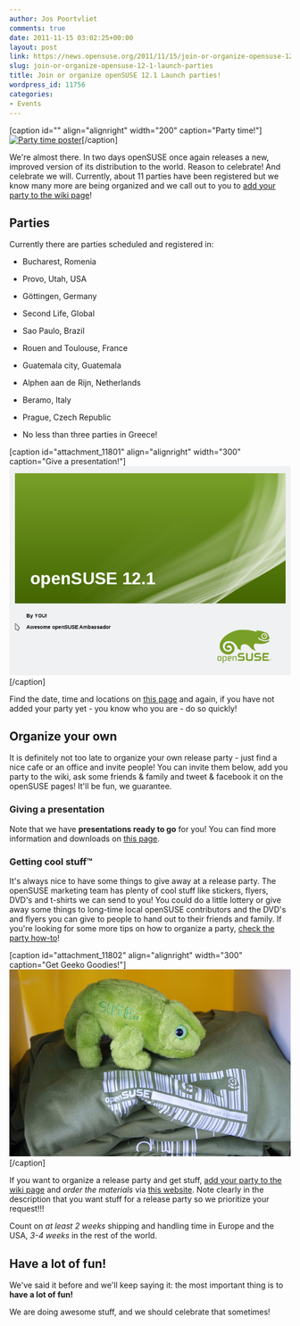 ```yaml
---
author: Jos Poortvliet
comments: true
date: 2011-11-15 03:02:25+00:00
layout: post
link: https://news.opensuse.org/2011/11/15/join-or-organize-opensuse-12-1-launch-parties/
slug: join-or-organize-opensuse-12-1-launch-parties
title: Join or organize openSUSE 12.1 Launch parties!
wordpress_id: 11756
categories:
- Events
---
```


[caption id="" align="alignright" width="200" caption="Party time!"][![Party time poster](http://en.opensuse.org/images/9/93/Opensuse_launch_party_smoke_by_anditosan.jpeg)](http://en.opensuse.org/openSUSE:Artwork_posters#openSUSE_Launch_Party_Poster)[/caption]

We're almost there. In two days openSUSE once again releases a new, improved version of its distribution to the world. Reason to celebrate! And celebrate we will. Currently, about 11 parties have been registered but we know many more are being organized and we call out to you to [add your party to the wiki page](http://en.opensuse.org/openSUSE:Launch_parties)!



## Parties


Currently there are parties scheduled and registered in:



	
  * Bucharest, Romenia

	
  * Provo, Utah, USA

	
  * Göttingen, Germany

	
  * Second Life, Global

	
  * Sao Paulo, Brazil

	
  * Rouen and Toulouse, France

	
  * Guatemala city, Guatemala

	
  * Alphen aan de Rijn, Netherlands

	
  * Beramo, Italy

	
  * Prague, Czech Republic

	
  * No less than three parties in Greece!


<!-- more -->
[caption id="attachment_11801" align="alignright" width="300" caption="Give a presentation!"][![Give a presentation!](/wp-content/uploads/2011/11/presentation.png)](http://en.opensuse.org/openSUSE:Presentations#openSUSE_12.1)[/caption]

Find the date, time and locations on [this page](http://en.opensuse.org/openSUSE:Launch_parties) and again, if you have not added your party yet - you know who you are - do so quickly!



## Organize your own


It is definitely not too late to organize your own release party - just find a nice cafe or an office and invite people! You can invite them below, add you party to the wiki, ask some friends & family and tweet & facebook it on the openSUSE pages! It'll be fun, we guarantee.



### Giving a presentation


Note that we have **presentations ready to go** for you! You can find more information and downloads on [this page](http://en.opensuse.org/openSUSE:Presentations#openSUSE_12.1).



### Getting cool stuff™


It's always nice to have some things to give away at a release  party. The openSUSE marketing team has plenty of cool stuff like stickers,  flyers, DVD's and t-shirts we can send to you! You could do a little  lottery or give away some things to long-time local openSUSE  contributors and the DVD's and flyers you can give to people to hand out  to their friends and family. If you're looking for some more tips on how to organize a party, [check the party how-to](http://en.opensuse.org/openSUSE:Launch_party_HOWTO)!

[caption id="attachment_11802" align="alignright" width="300" caption="Get Geeko Goodies!"][![Geeko goodies](/wp-content/uploads/2011/11/DSC04361.jpg)](http://news.opensuse.org/2011/11/15/join-or-organize-opensuse-12-1-launch-parties/dsc04361/)[/caption]

If you want to organize a release party and get stuff, [add your party to the wiki page](http://en.opensuse.org/openSUSE:Launch_parties) and _order the materials_ via [this website](http://software.opensuse.org/promodvd). Note clearly in the description that you want stuff for a release party so we prioritize your request!!!

Count on _at least 2 weeks_ shipping and handling time in Europe and the USA, _3-4 weeks_ in the rest of the world.



## Have a lot of fun!


We've said it before and we'll keep saying it: the most important thing is to **have a lot of fun!**

We are doing awesome stuff, and we should celebrate that sometimes!
